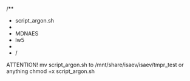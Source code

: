 /**
 * script_argon.sh
 *
 * MDNAES
 * lw5
 *
 * /
 
 ATTENTION!
 mv script_argon.sh to /mnt/share/isaev/isaev/tmpr_test or anything
 chmod +x script_argon.sh 
 
